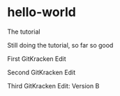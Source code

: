 # hello-world
The tutorial

Still doing the tutorial, so far so good

First GitKracken Edit

Second GitKracken Edit

Third GitKracken Edit: Version B